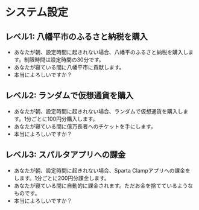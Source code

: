 # システム設定

## レベル1: 八幡平市のふるさと納税を購入
- あなたが朝、設定時間に起きれない場合、八幡平のふるさと納税を購入します。制限時間は設定時間の30分です。
- あなたが寝ている間に八幡平市に貢献します。
- 本当によろしいですか？

## レベル2: ランダムで仮想通貨を購入
- あなたが朝、設定時間に起きれない場合、ランダムで仮想通貨を購入します。1分ごとに100円分購入します。
- あなたが寝ている間に億万長者へのチケットを手にします。
- 本当によろしいですか？

## レベル3: スパルタアプリへの課金
- あなたが朝、設定時間に起きれない場合、Sparta Clampアプリへの課金をします。1分ごとに200円分課金します。
- あなたが寝ている間に自動的に課金されます。ただお金を捨てているようなものです。
- 本当によろしいですか？